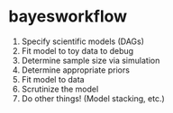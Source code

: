 # bayesworkflow

1. Specify scientific models (DAGs)
2. Fit model to toy data to debug
3. Determine sample size via simulation
4. Determine appropriate priors
5. Fit model to data
6. Scrutinize the model
7. Do other things! (Model stacking, etc.)
